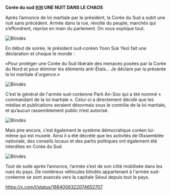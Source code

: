 **Corée du sud 🇰🇷 UNE NUIT DANS LE CHAOS**

Après l’annonce de loi martiale par le président, la Corée du Sud a subit une nuit sans précédent. Armée dans la rue, révolte du peuple, marchés qui s’effondrent, reprise en main du parlement. On vous explique tout.

![Blindés](https://pbs.twimg.com/media/Gd5Hx-2W8AA-wjw?format=jpg&name=small)

En début de soirée, le président sud-coréen Yoon Suk Yeol fait une déclaration et choque le monde :

«Pour protéger une Corée du Sud libérale des menaces posées par la Corée du Nord et pour éliminer les éléments anti-États... Je déclare par la présente la loi martiale d'urgence.»

![Blindés](https://pbs.twimg.com/media/Gd5HybvWMAACtLK?format=jpg&name=small)

C’est le général de l'armée sud-coréenne Park An-Soo qui a été nommé « commandant de la loi martiale ». Celui-ci a directement décidé que les médias et publications seraient désormais sous le contrôle de la loi martiale, et qu’aucun rassemblement public n’est autorisé.

![Blindés](https://pbs.twimg.com/media/Gd5Hy32XEAAH_UP?format=jpg&name=small)

Mais pire encore, c’est également le système démocratique coréen lui-même qui est muselé. Ainsi il a été décrété que les activités de l’Assemblée nationale, des conseils locaux et des partis politiques ont également été interdites en Corée du Sud.

![Blindés](https://pbs.twimg.com/media/Gd5HzW2WIAAypQT?format=jpg&name=small)

Tout de suite après l’annonce, l’armée s’est de son côté mobilisée dans les rues du pays. De nombreux  véhicules blindés appartenant à l'armée sud-coréenne se sont avancés vers la capitale Séoul depuis tout le pays.


https://x.com/i/status/1864006322074652707